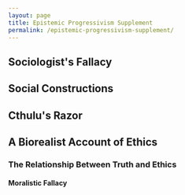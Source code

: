```yaml
---
layout: page
title: Epistemic Progressivism Supplement
permalink: /epistemic-progressivism-supplement/
---
```


## Sociologist's Fallacy

## Social Constructions

## Cthulu's Razor

## A Biorealist Account of Ethics

### The Relationship Between Truth and Ethics

#### Moralistic Fallacy

